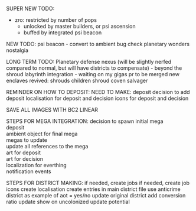 SUPER NEW TODO:
  - zro: restricted by number of pops
    - unlocked by master builders, or psi ascension
    - buffed by integrated psi beacon


NEW TODO:
    psi beacon - convert to ambient 
bug check
    planetary wonders nostalgia

LONG TERM TODO:
    Planetary defense nexus (will be slightly nerfed compared to normal, but will have districts to compensate)
    - beyond the shroud labyrinth integration - waiting on my gigas pr to be merged
    new enclaves revived: shrouds children
        shroud coven
        salvager

REMINDER ON HOW TO DEPOSIT:
    NEED TO MAKE:
        deposit
        decision to add deposit
        localisation for deposit and decision
        icons for deposit and decision

SAVE ALL IMAGES WITH BC2 LINEAR

STEPS FOR MEGA INTEGRATION:
    decision to spawn initial mega          
    deposit                                            
    ambient object for final mega           
    megas to update                         
    update all references to the mega    
    art for deposit                         
    art for decision                        
    localization for everthing              
    notification events                     

STEPS FOR DISTRICT MAKING:
    if needed, create jobs
    if needed, create job icons
    create localisation
    create entries in main district file
        use anticrime district as example of aot = yes/no
    update original district
        add conversion ratio
        update show on uncolonized
        update potential